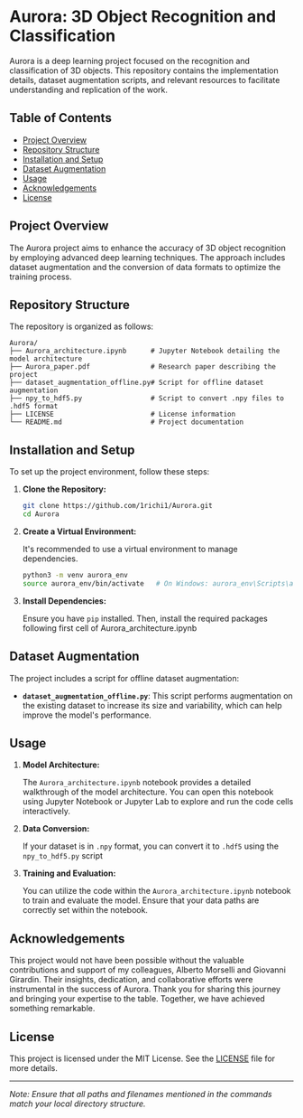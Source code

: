 # Aurora: 3D Object Recognition and Classification

Aurora is a deep learning project focused on the recognition and classification of 3D objects. This repository contains the implementation details, dataset augmentation scripts, and relevant resources to facilitate understanding and replication of the work.

## Table of Contents

- [Project Overview](#project-overview)
- [Repository Structure](#repository-structure)
- [Installation and Setup](#installation-and-setup)
- [Dataset Augmentation](#dataset-augmentation)
- [Usage](#usage)
- [Acknowledgements](#acknowledgements)
- [License](#license)

## Project Overview

The Aurora project aims to enhance the accuracy of 3D object recognition by employing advanced deep learning techniques. The approach includes dataset augmentation and the conversion of data formats to optimize the training process.

## Repository Structure

The repository is organized as follows:

```
Aurora/
├── Aurora_architecture.ipynb      # Jupyter Notebook detailing the model architecture
├── Aurora_paper.pdf               # Research paper describing the project
├── dataset_augmentation_offline.py# Script for offline dataset augmentation
├── npy_to_hdf5.py                 # Script to convert .npy files to .hdf5 format
├── LICENSE                        # License information
└── README.md                      # Project documentation
```

## Installation and Setup

To set up the project environment, follow these steps:

1. **Clone the Repository:**

   ```bash
   git clone https://github.com/1richi1/Aurora.git
   cd Aurora
   ```

2. **Create a Virtual Environment:**

   It's recommended to use a virtual environment to manage dependencies.

   ```bash
   python3 -m venv aurora_env
   source aurora_env/bin/activate   # On Windows: aurora_env\Scripts\activate
   ```

3. **Install Dependencies:**

   Ensure you have `pip` installed. Then, install the required packages following first cell of Aurora_architecture.ipynb

## Dataset Augmentation

The project includes a script for offline dataset augmentation:

- **`dataset_augmentation_offline.py`**: This script performs augmentation on the existing dataset to increase its size and variability, which can help improve the model's performance.


## Usage

1. **Model Architecture:**

   The `Aurora_architecture.ipynb` notebook provides a detailed walkthrough of the model architecture. You can open this notebook using Jupyter Notebook or Jupyter Lab to explore and run the code cells interactively.

2. **Data Conversion:**

   If your dataset is in `.npy` format, you can convert it to `.hdf5` using the `npy_to_hdf5.py` script

3. **Training and Evaluation:**

   You can utilize the code within the `Aurora_architecture.ipynb` notebook to train and evaluate the model. Ensure that your data paths are correctly set within the notebook.

## Acknowledgements

This project would not have been possible without the valuable contributions and support of my colleagues, Alberto Morselli and Giovanni Girardin. Their insights, dedication, and collaborative efforts were instrumental in the success of Aurora. Thank you for sharing this journey and bringing your expertise to the table. Together, we have achieved something remarkable.

## License

This project is licensed under the MIT License. See the [LICENSE](LICENSE) file for more details.

---

*Note: Ensure that all paths and filenames mentioned in the commands match your local directory structure.*
